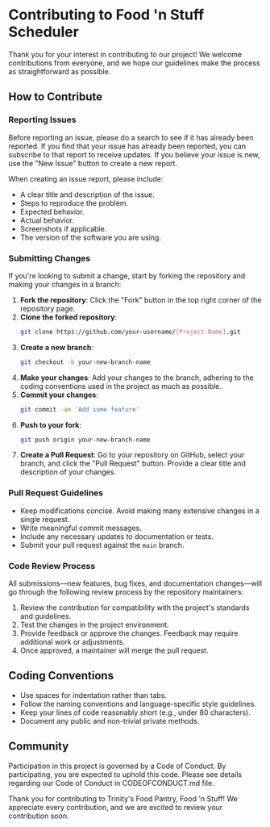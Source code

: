 # Contributing to Food 'n Stuff Scheduler

Thank you for your interest in contributing to our project! We welcome contributions from everyone, and we hope our guidelines make the process as straightforward as possible.

## How to Contribute

### Reporting Issues

Before reporting an issue, please do a search to see if it has already been reported. If you find that your issue has already been reported, you can subscribe to that report to receive updates. If you believe your issue is new, use the "New Issue" button to create a new report.

When creating an issue report, please include:
- A clear title and description of the issue.
- Steps to reproduce the problem.
- Expected behavior.
- Actual behavior.
- Screenshots if applicable.
- The version of the software you are using.

### Submitting Changes

If you're looking to submit a change, start by forking the repository and making your changes in a branch:

1. **Fork the repository**: Click the "Fork" button in the top right corner of the repository page.
2. **Clone the forked repository**:
   ```bash
   git clone https://github.com/your-username/[Project-Name].git
   ```
3. **Create a new branch**:
   ```bash
   git checkout -b your-new-branch-name
   ```
4. **Make your changes**: Add your changes to the branch, adhering to the coding conventions used in the project as much as possible.
5. **Commit your changes**:
   ```bash
   git commit -am 'Add some feature'
   ```
6. **Push to your fork**:
   ```bash
   git push origin your-new-branch-name
   ```
7. **Create a Pull Request**: Go to your repository on GitHub, select your branch, and click the "Pull Request" button. Provide a clear title and description of your changes.

### Pull Request Guidelines

- Keep modifications concise. Avoid making many extensive changes in a single request.
- Write meaningful commit messages.
- Include any necessary updates to documentation or tests.
- Submit your pull request against the `main` branch.

### Code Review Process

All submissions—new features, bug fixes, and documentation changes—will go through the following review process by the repository maintainers:

1. Review the contribution for compatibility with the project's standards and guidelines.
2. Test the changes in the project environment.
3. Provide feedback or approve the changes. Feedback may require additional work or adjustments.
4. Once approved, a maintainer will merge the pull request.

## Coding Conventions

- Use spaces for indentation rather than tabs.
- Follow the naming conventions and language-specific style guidelines.
- Keep your lines of code reasonably short (e.g., under 80 characters).
- Document any public and non-trivial private methods.

## Community

Participation in this project is governed by a Code of Conduct. By participating, you are expected to uphold this code. Please see details regarding our Code of Conduct in CODEOFCONDUCT.md file.

Thank you for contributing to Trinity's Food Pantry, Food 'n Stuff! We appreciate every contribution, and we are excited to review your contribution soon.


